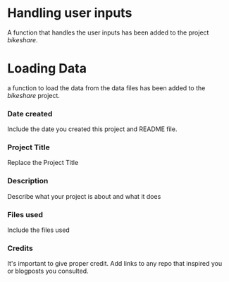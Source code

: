 # Handling user inputs
A function that handles the user inputs has been added to the project *bikeshare*.

# Loading Data
a function to load the data from the data files has been added to the *bikeshare* project.


### Date created
Include the date you created this project and README file.

### Project Title
Replace the Project Title

### Description
Describe what your project is about and what it does

### Files used
Include the files used

### Credits
It's important to give proper credit. Add links to any repo that inspired you or blogposts you consulted.
